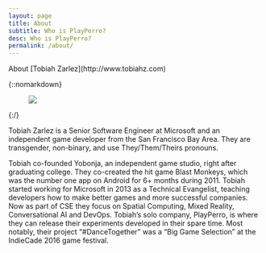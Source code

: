 ```yaml
---
layout: page
title: About
subtitle: Who is PlayPerro?
desc: Who is PlayPerro?
permalink: /about/
---
```


<div class="pretty-links">

<div class="lead lead-about">About [Tobiah Zarlez](http://www.tobiahz.com)
</div>

{::nomarkdown} 
<figure class="site-profile">
    <img src="{{ site.baseurl }}/assets/img/tobiah.jpg">
</figure>
{:/}

Tobiah Zarlez is a Senior Software Engineer at Microsoft and an independent game developer from the San Francisco Bay Area. They are transgender, non-binary, and use They/Them/Theirs pronouns.

Tobiah co-founded Yobonja, an independent game studio, right after graduating college. They co-created the hit game Blast Monkeys, which was the number one app on Android for 6+ months during 2011. Tobiah started working for Microsoft in 2013 as a Technical Evangelist, teaching developers how to make better games and more successful companies. Now as part of CSE they focus on Spatial Computing, Mixed Reality, Conversational AI and DevOps. Tobiah’s solo company, PlayPerro, is where they can release their experiments developed in their spare time. Most notably, their project “#DanceTogether” was a “Big Game Selection” at the IndieCade 2016 game festival.

</div>

